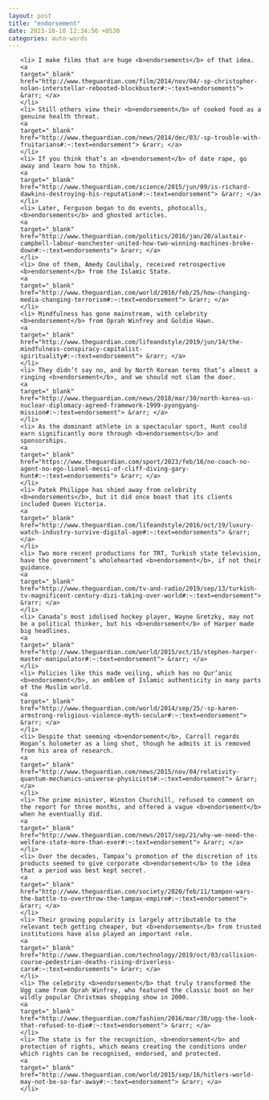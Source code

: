 ```yaml
---
layout: post
title: "endorsement"
date: 2023-10-10 12:34:56 +0530
categories: auto-words
---
```

<ol>

    <li> I make films that are huge <b>endorsements</b> of that idea.
    <a 
    target="_blank" 
    href="http://www.theguardian.com/film/2014/nov/04/-sp-christopher-nolan-interstellar-rebooted-blockbuster#:~:text=endorsements"> &rarr; </a>
    </li>
    <li> Still others view their <b>endorsement</b> of cooked food as a genuine health threat.
    <a 
    target="_blank" 
    href="http://www.theguardian.com/news/2014/dec/03/-sp-trouble-with-fruitarians#:~:text=endorsement"> &rarr; </a>
    </li>
    <li> If you think that’s an <b>endorsement</b> of date rape, go away and learn how to think.
    <a 
    target="_blank" 
    href="http://www.theguardian.com/science/2015/jun/09/is-richard-dawkins-destroying-his-reputation#:~:text=endorsement"> &rarr; </a>
    </li>
    <li> Later, Ferguson began to do events, photocalls, <b>endorsements</b> and ghosted articles.
    <a 
    target="_blank" 
    href="http://www.theguardian.com/politics/2016/jan/20/alastair-campbell-labour-manchester-united-how-two-winning-machines-broke-down#:~:text=endorsements"> &rarr; </a>
    </li>
    <li> One of them, Amedy Coulibaly, received retrospective <b>endorsement</b> from the Islamic State.
    <a 
    target="_blank" 
    href="http://www.theguardian.com/world/2016/feb/25/how-changing-media-changing-terrorism#:~:text=endorsement"> &rarr; </a>
    </li>
    <li> Mindfulness has gone mainstream, with celebrity <b>endorsement</b> from Oprah Winfrey and Goldie Hawn.
    <a 
    target="_blank" 
    href="http://www.theguardian.com/lifeandstyle/2019/jun/14/the-mindfulness-conspiracy-capitalist-spirituality#:~:text=endorsement"> &rarr; </a>
    </li>
    <li> They didn’t say no, and by North Korean terms that’s almost a ringing <b>endorsement</b>, and we should not slam the door.
    <a 
    target="_blank" 
    href="http://www.theguardian.com/news/2018/mar/30/north-korea-us-nuclear-diplomacy-agreed-framework-1999-pyongyang-mission#:~:text=endorsement"> &rarr; </a>
    </li>
    <li> As the dominant athlete in a spectacular sport, Hunt could earn significantly more through <b>endorsements</b> and sponsorships.
    <a 
    target="_blank" 
    href="https://www.theguardian.com/sport/2023/feb/16/no-coach-no-agent-no-ego-lionel-messi-of-cliff-diving-gary-hunt#:~:text=endorsements"> &rarr; </a>
    </li>
    <li> Patek Philippe has shied away from celebrity <b>endorsements</b>, but it did once boast that its clients included Queen Victoria.
    <a 
    target="_blank" 
    href="http://www.theguardian.com/lifeandstyle/2016/oct/19/luxury-watch-industry-survive-digital-age#:~:text=endorsements"> &rarr; </a>
    </li>
    <li> Two more recent productions for TRT, Turkish state television, have the government’s wholehearted <b>endorsement</b>, if not their guidance.
    <a 
    target="_blank" 
    href="http://www.theguardian.com/tv-and-radio/2019/sep/13/turkish-tv-magnificent-century-dizi-taking-over-world#:~:text=endorsement"> &rarr; </a>
    </li>
    <li> Canada’s most idolised hockey player, Wayne Gretzky, may not be a political thinker, but his <b>endorsement</b> of Harper made big headlines.
    <a 
    target="_blank" 
    href="http://www.theguardian.com/world/2015/oct/15/stephen-harper-master-manipulator#:~:text=endorsement"> &rarr; </a>
    </li>
    <li> Policies like this made veiling, which has no Qur’anic <b>endorsement</b>, an emblem of Islamic authenticity in many parts of the Muslim world.
    <a 
    target="_blank" 
    href="http://www.theguardian.com/world/2014/sep/25/-sp-karen-armstrong-religious-violence-myth-secular#:~:text=endorsement"> &rarr; </a>
    </li>
    <li> Despite that seeming <b>endorsement</b>, Carroll regards Hogan’s holometer as a long shot, though he admits it is removed from his area of research.
    <a 
    target="_blank" 
    href="http://www.theguardian.com/news/2015/nov/04/relativity-quantum-mechanics-universe-physicists#:~:text=endorsement"> &rarr; </a>
    </li>
    <li> The prime minister, Winston Churchill, refused to comment on the report for three months, and offered a vague <b>endorsement</b> when he eventually did.
    <a 
    target="_blank" 
    href="http://www.theguardian.com/news/2017/sep/21/why-we-need-the-welfare-state-more-than-ever#:~:text=endorsement"> &rarr; </a>
    </li>
    <li> Over the decades, Tampax’s promotion of the discretion of its products seemed to give corporate <b>endorsement</b> to the idea that a period was best kept secret.
    <a 
    target="_blank" 
    href="http://www.theguardian.com/society/2020/feb/11/tampon-wars-the-battle-to-overthrow-the-tampax-empire#:~:text=endorsement"> &rarr; </a>
    </li>
    <li> Their growing popularity is largely attributable to the relevant tech getting cheaper, but <b>endorsements</b> from trusted institutions have also played an important role.
    <a 
    target="_blank" 
    href="http://www.theguardian.com/technology/2019/oct/03/collision-course-pedestrian-deaths-rising-driverless-cars#:~:text=endorsements"> &rarr; </a>
    </li>
    <li> The celebrity <b>endorsement</b> that truly transformed the Ugg came from Oprah Winfrey, who featured the classic boot on her wildly popular Christmas shopping show in 2000.
    <a 
    target="_blank" 
    href="http://www.theguardian.com/fashion/2016/mar/30/ugg-the-look-that-refused-to-die#:~:text=endorsement"> &rarr; </a>
    </li>
    <li> The state is for the recognition, <b>endorsement</b> and protection of rights, which means creating the conditions under which rights can be recognised, endorsed, and protected.
    <a 
    target="_blank" 
    href="http://www.theguardian.com/world/2015/sep/16/hitlers-world-may-not-be-so-far-away#:~:text=endorsement"> &rarr; </a>
    </li>